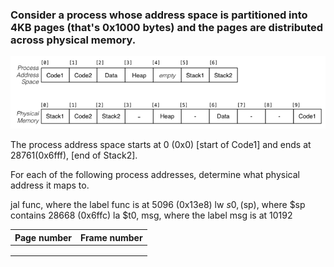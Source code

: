 ### Consider a process whose address space is partitioned into 4KB pages (that's 0x1000 bytes) and the pages are distributed across physical memory.
![](paged.png)

The process address space starts at 0 (0x0) [start of Code1] and ends at 28761(0x6fff), [end of Stack2].

For each of the following process addresses, determine what physical address it maps to.

jal func, where the label func is at 5096 (0x13e8)
lw $s0,($sp), where $sp contains 28668 (0x6ffc)
la $t0, msg, where the label msg is at 10192

| Page number | Frame number |
|-------------|--------------|
|             |              |
|             |              |
|             |              |
